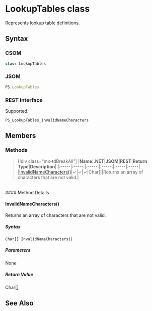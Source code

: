 [comment]: # (Name:LookupTables)
[comment]: # (Name:Microsoft.Office.Project.Server.Library.LookupTables)
[comment]: # (Type:class)
[comment]: # (Status:Verified)

# <a name="name"></a>LookupTables class

<a name="description"></a>Represents lookup table definitions.

## <a name="syntax"></a>Syntax

### CSOM

```cs
class LookupTables 
```
### JSOM

```javascript
PS.LookupTables
```
### REST Interface

Supported.

```
PS_LookupTables_InvalidNameCharacters
```

## <a name="members"></a>Members

### <a name="methods"></a>Methods

> [!div class="mx-tdBreakAll"]
|**Name**|**.NET**|**JSOM**|**REST**|**Return Type**|**Description**|
|:-----|:-----:|:-----:|:-----:|:-----|:-----|
|[InvalidNameCharacters()](#InvalidNameCharacters__)|&#x2713;|&#x2713;|&#x2713;|Char[]|Returns an array of characters that are not valid.|

<br/>
#### Method Details

#### <a name="InvalidNameCharacters__"></a>InvalidNameCharacters()
 
Returns an array of characters that are not valid.

##### Syntax

```
Char[] InvalidNameCharacters()
```

##### Parameters

None

##### Return Value

Char[]

## <a name="seeAlso"></a>See Also

